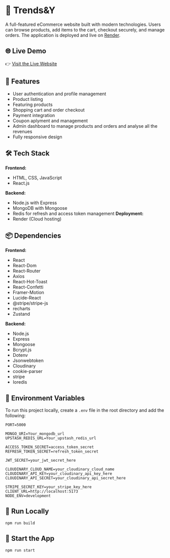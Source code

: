 # 🛒 Trends&Y

A full-featured eCommerce website built with modern technologies. Users can browse products, add items to the cart, checkout securely, and manage orders. The application is deployed and live on [Render](https://render.com/).

## 🌐 Live Demo

👉 [Visit the Live Website](https://mern-trends-y-ecomm.onrender.com)  


## 🚀 Features

- User authentication and profile management
- Product listing 
- Featuring products
- Shopping cart and order checkout
- Payment integration 
- Coupon aplyment and management 
- Admin dashboard to manage products and orders and analyse all the revenues
- Fully responsive design

## 🛠️ Tech Stack

**Frontend:**  
- HTML, CSS, JavaScript  
- React.js 

**Backend:**  
- Node.js with Express  
- MongoDB with Mongoose
- Redis for refresh and access token management
**Deployment:**  
- Render (Cloud hosting)

## 📦 Dependencies

**Frontend:**  
- React
- React-Dom 
- React-Router  
- Axios  
- React-Hot-Toast  
- React-Confetti  
- Framer-Motion  
- Lucide-React  
- @stripe/stripe-js  
- recharts  
- Zustand

**Backend:**  
- Node.js  
- Express   
- Mongoose  
- Bcrypt.js  
- Dotenv  
- Jsonwebtoken  
- Cloudinary  
- cookie-parser  
- stripe  
- Ioredis

## 🔐 Environment Variables

To run this project locally, create a `.env` file in the root directory and add the following:

```env
PORT=5000

MONGO_URI=Your_mongodb_url
UPSTASH_REDIS_URL=Your_upstash_redis_url

ACCESS_TOKEN_SECRET=access_token_secret
REFRESH_TOKEN_SECRET=refresh_token_secret

JWT_SECRET=your_jwt_secret_here

CLOUDINARY_CLOUD_NAME=your_cloudinary_cloud_name
CLOUDINARY_API_KEY=your_cloudinary_api_key_here
CLOUDINARY_API_SECRET=your_cloudinary_api_secret_here

STRIPE_SECRET_KEY=your_stripe_key_here
CLIENT_URL=http://localhost:5173
NODE_ENV=development
```

## 🚀 Run Locally
```terminal
npm run build
```

## 🚀 Start the App
```terminal
npm run start
```




